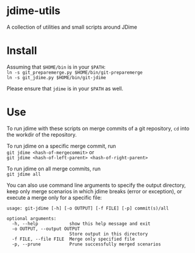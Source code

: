 # jdime-utils
A collection of utilities and small scripts around JDime

# Install
Assuming that `$HOME/bin` is in your `$PATH`:  
`ln -s git_preparemerge.py $HOME/bin/git-preparemerge`  
`ln -s git_jdime.py $HOME/bin/git-jdime`  

Please ensure that `jdime` is in your `$PATH` as well.

# Use
To run jdime with these scripts on merge commits of a git repository, 
`cd` into the workdir of the repository.

To run jdime on a specific merge commit, run  
`git jdime <hash-of-mergecommit>` or  
`git jdime <hash-of-left-parent> <hash-of-right-parent>`

To run jdime on all merge commits, run  
`git jdime all`

You can also use command line arguments to specify the output directory,
keep only merge scenarios in which jdime breaks (error or exception),
or execute a merge only for a specific file:  
```
usage: git-jdime [-h] [-o OUTPUT] [-f FILE] [-p] commit(s)/all

optional arguments:
  -h, --help            show this help message and exit
  -o OUTPUT, --output OUTPUT
                        Store output in this directory
  -f FILE, --file FILE  Merge only specified file
  -p, --prune           Prune successfully merged scenarios
  ```
